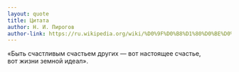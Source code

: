 ```yaml
---
layout: quote
title: Цитата
author: Н. И. Пирогов
author-link: https://ru.wikipedia.org/wiki/%D0%9F%D0%B8%D1%80%D0%BE%D0%B3%D0%BE%D0%B2,_%D0%9D%D0%B8%D0%BA%D0%BE%D0%BB%D0%B0%D0%B9_%D0%98%D0%B2%D0%B0%D0%BD%D0%BE%D0%B2%D0%B8%D1%87
---
```


«Быть счастливым счастьем других — вот настоящее счастье, вот жизни земной идеал».
